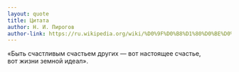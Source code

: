 ```yaml
---
layout: quote
title: Цитата
author: Н. И. Пирогов
author-link: https://ru.wikipedia.org/wiki/%D0%9F%D0%B8%D1%80%D0%BE%D0%B3%D0%BE%D0%B2,_%D0%9D%D0%B8%D0%BA%D0%BE%D0%BB%D0%B0%D0%B9_%D0%98%D0%B2%D0%B0%D0%BD%D0%BE%D0%B2%D0%B8%D1%87
---
```


«Быть счастливым счастьем других — вот настоящее счастье, вот жизни земной идеал».
